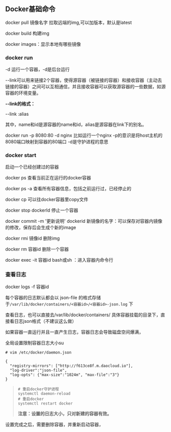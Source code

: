 ## Docker基础命令

docker pull 镜像名字 拉取远端的img,可以加版本，默认是latest

docker build 构建img

docker images：显示本地有哪些镜像

### docker run

 -d 运行一个容器，-d是后台运行

--link可以用来链接2个容器，使得源容器（被链接的容器）和接收容器（主动去链接的容器）之间可以互相通信，并且接收容器可以获取源容器的一些数据，如源容器的环境变量。

**--link的格式：**

--link <name or id>:alias

其中，name和id是源容器的name和id，alias是源容器在link下的别名。

docker run -p 8080:80 -d nginx 比如运行一个nginx -p的意识是将host主机的8080端口映射到容器的80端口  -d是守护进程的意思



### docker start

 启动一个已经创建过的容器

docker ps  查看当前正在运行的docker容器

docker ps -a 查看所有容器信息，包括之前运行过，已经停止的

docker cp 可以往docker容器里copy文件

docker stop dockerId  停止一个容器

docker commit -m '更新说明'  dockerid  新镜像的名字：可以保存对容器内镜像的修改，保存后会生成个新的image

docker rmi 镜像id  删除img

docker rm 容器id  删除一个容器

docker exec -it 容器id bash或sh ：进入容器内命令行

### 查看日志

docker logs -f  容器id

每个容器的日志默认都会以 json-file 的格式存储于`/var/lib/docker/containers/<容器id>/<容器id>-json.log` 下

查看日志，也可以直接去/var/lib/docker/containers/ 具体容器挂载的目录下，直接看日志json格式（不建议这么做）

如果容器一直运行并且一直产生日志，容器日志会导致磁盘空间爆满，

全局设置限制容器日志大小su

```shell
# vim /etc/docker/daemon.json

{
  "registry-mirrors": ["http://f613ce8f.m.daocloud.io"],
  "log-driver":"json-file",
  "log-opts": {"max-size":"1024m", "max-file":"3"}
}
```

> ```shell
> # 重启docker守护进程
> systemctl daemon-reload
> # 重启docker
> systemctl restart docker
> ```
>
> **注意：设置的日志大小，只对新建的容器有效。**

设置完成之后，需要删除容器，并重新启动容器，